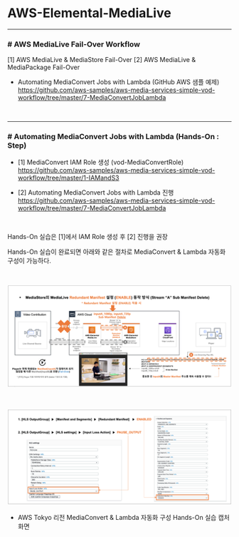 # AWS-Elemental-MediaLive

* * *

### # AWS MediaLive Fail-Over Workflow

[1] AWS MediaLive & MediaStore Fail-Over
[2] AWS MediaLive & MediaPackage Fail-Over


- Automating MediaConvert Jobs with Lambda (GitHub AWS 샘플 예제) <br>
https://github.com/aws-samples/aws-media-services-simple-vod-workflow/tree/master/7-MediaConvertJobLambda

<br>

* * *

### # Automating MediaConvert Jobs with Lambda (Hands-On : Step)

- [1] MediaConvert IAM Role 생성 (vod-MediaConvertRole) <br>
https://github.com/aws-samples/aws-media-services-simple-vod-workflow/tree/master/1-IAMandS3

- [2] Automating MediaConvert Jobs with Lambda 진행 <br>
https://github.com/aws-samples/aws-media-services-simple-vod-workflow/tree/master/7-MediaConvertJobLambda

<br>

Hands-On 실습은 [1]에서 IAM Role 생성 후 [2] 진행을 권장

Hands-On 실습이 완료되면 아래와 같은 절차로 MediaConvert & Lambda 자동화 구성이 가능하다. 

<br>

![image](./images/Screen-2.png)

<br>

![image](./images/Screen-3.png)
* AWS Tokyo 리전 MediaConvert & Lambda 자동화 구성 Hands-On 실습 캡처 화면 
